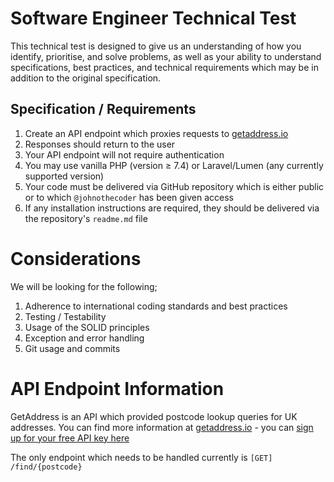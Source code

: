 # Software Engineer Technical Test

This technical test is designed to give us an understanding of how you identify, prioritise, and solve problems, as well as your ability to understand specifications, best practices, and technical requirements which may be in addition to the original specification.

## Specification / Requirements

1. Create an API endpoint which proxies requests to [getaddress.io](https://getaddress.io)
1. Responses should return to the user
1. Your API endpoint will not require authentication
1. You may use vanilla PHP (version ≥ 7.4) or Laravel/Lumen (any currently supported version)
1. Your code must be delivered via GitHub repository which is either public or to which `@johnothecoder` has been given access
1. If any installation instructions are required, they should be delivered via the repository's `readme.md` file

# Considerations

We will be looking for the following;

1. Adherence to international coding standards and best practices
1. Testing / Testability
1. Usage of the SOLID principles
1. Exception and error handling
1. Git usage and commits

# API Endpoint Information

GetAddress is an API which provided postcode lookup queries for UK addresses. You can find more information at [getaddress.io](https://getaddress.io) - you can [sign up for your free API key here](https://getaddress.io/Plan/Free)

The only endpoint which needs to be handled currently is `[GET] /find/{postcode}`